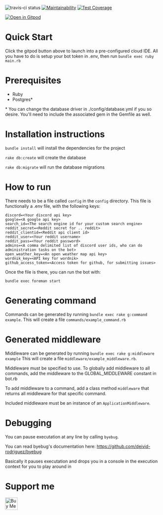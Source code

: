 ![travis-ci status](https://travis-ci.org/joshleblanc/YuelaBot.svg)
[![Maintainability](https://api.codeclimate.com/v1/badges/5c5616b0415f4470e44d/maintainability)](https://codeclimate.com/github/HorizonShadow/YuelaBot/maintainability)
[![Test Coverage](https://api.codeclimate.com/v1/badges/5c5616b0415f4470e44d/test_coverage)](https://codeclimate.com/github/HorizonShadow/YuelaBot/test_coverage)

[![Open in Gitpod](https://gitpod.io/button/open-in-gitpod.svg)](https://gitpod.io/#https://github.com/joshleblanc/YuelaBot)

# Quick Start

Click the gitpod button above to launch into a pre-configured cloud IDE. All you have to do is setup your bot token in .env, then run `bundle exec ruby main.rb`

# Prerequisites

* Ruby
* Postgres*

\* You can change the database driver in ./config/database.yml if you so desire. You'll need to include the
associated gem in the Gemfile as well.

# Installation instructions

`bundle install` will install the dependencies for the project

`rake db:create` will create the database

`rake db:migrate` will run the database migrations

# How to run

There needs to be a file called `config` in the `config` directory.
This file is functionally a .env file, with the following keys:

```
discord=<Your discord api key>
google=<A google api key>
search_id=<The search engine id for your custom search engine>
reddit_secret=<Reddit secret for .. reddit>
reddit_clientid=<Reddit api client id>
reddit_user=<Your reddit username>
reddit_pass=<Your reddit password>
admins=<A comma delimited list of discord user ids, who can do administration tasks on the bot>
open_weather_key=<An open weather map api key>
wordnik_key=<API key for wordnik>
github_access_token=<Access token for github, for submitting issues>
```


Once the file is there, you can run the bot with:

`bundle exec foreman start`

# Generating command

Commands can be generated by running `bundle exec rake g:command example`. 
This will create a file `commands/example_command.rb`

# Generated middleware

Middleware can be generated by running `bundle exec rake g:middleware example`
This will create a file `middleware/example_middleware.rb`.

Middleware must be specified to use. To globally add middleware to all commands, add 
the middleware to the GLOBAL_MIDDLEWARE constant in bot.rb

To add middleware to a command, add a class method `middleware` that returns all middleware for that
specific command.

Included middleware must be an instance of an `ApplicationMiddleware`.

# Debugging

You can pause executation at any line by calling `byebug`.

You can read byebug's documentation here: https://github.com/deivid-rodriguez/byebug

Basically it pauses executation and drops you in a console in the execution context for you to play around in

# Support me

<a href="https://www.buymeacoffee.com/jleblanc" target="_blank"><img src="https://cdn.buymeacoffee.com/buttons/default-orange.png" alt="Buy Me A Coffee" height="40"></a>
